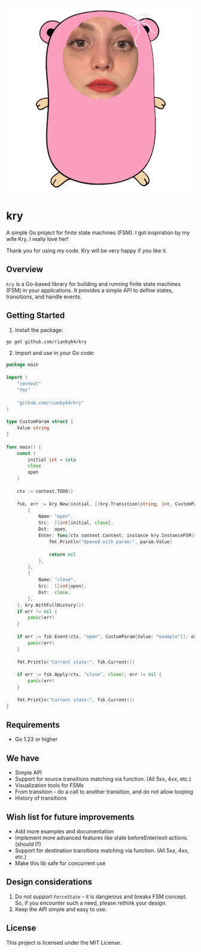 <div style="text-align:center"><img src="https://github.com/rianby64/kry/blob/main/icon.png?raw=true" /></div>

# kry

A simple Go project for finite state machines (FSM). I got inspiration by my wife Kry. I really love her!

Thank you for using my code. Kry will be very happy if you like it.

## Overview

`kry` is a Go-based library for building and running finite state machines (FSM) in your applications. It provides a simple API to define states, transitions, and handle events.

## Getting Started

1. Install the package:

```sh
go get github.com/rianby64/kry
```

2. Import and use in your Go code:

```go
package main

import (
	"context"
	"fmt"

	"github.com/rianby64/kry"
)

type CustomParam struct {
	Value string
}

func main() {
	const (
		initial int = iota
		close
		open
	)

	ctx := context.TODO()

	fsk, err := kry.New(initial, []kry.Transition[string, int, CustomParam]{
		{
			Name: "open",
			Src:  []int{initial, close},
			Dst:  open,
			Enter: func(ctx context.Context, instance kry.InstanceFSM[string, int, CustomParam], param CustomParam) error {
				fmt.Println("Opened with param:", param.Value)

				return nil
			},
		},
		{
			Name: "close",
			Src:  []int{open},
			Dst:  close,
		},
	}, kry.WithFullHistory())
	if err != nil {
		panic(err)
	}

	if err := fsk.Event(ctx, "open", CustomParam{Value: "example"}); err != nil {
		panic(err)
	}

	fmt.Println("Current state:", fsk.Current())

	if err := fsk.Apply(ctx, "close", close); err != nil {
		panic(err)
	}

	fmt.Println("Current state:", fsk.Current())
}
```

## Requirements

- Go 1.23 or higher

## We have

- Simple API
- Support for source transitions matching via function. (All 5xx, 4xx, etc.)
- Visualization tools for FSMs
- From transition - do a call to another transition, and do not allow looping
- History of transitions

## Wish list for future improvements

- Add more examples and documentation
- Implement more advanced features like state beforeEnter/exit actions. (should I?)
- Support for destination transitions matching via function. (All 5xx, 4xx, etc.)
- Make this lib safe for concurrent use

## Design considerations

1. Do not support `ForceState` - it is dangerous and breaks FSM concept.
  So, if you encounter such a need, please rethink your design.
2. Keep the API simple and easy to use.

## License

This project is licensed under the MIT License.
